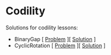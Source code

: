 # Codility

Solutions for codility lessons:

* BinaryGap [ [Problem](https://app.codility.com/programmers/lessons/1-iterations/binary_gap/) ][ [Solution](https://app.codility.com/demo/results/trainingRGV9BJ-F7K/) ]
* CyclicRotation [ [Problem](https://app.codility.com/programmers/lessons/2-arrays/cyclic_rotation/) ][ [Solution](https://app.codility.com/demo/results/trainingV5XNNG-TU7/) ]
